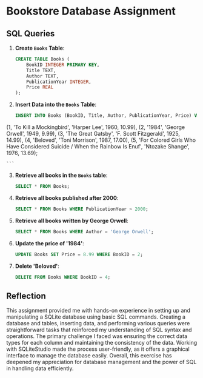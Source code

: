 # Bookstore Database Assignment

## SQL Queries

1. **Create `Books` Table**:
    ```sql
    CREATE TABLE Books (
        BookID INTEGER PRIMARY KEY,
        Title TEXT,
        Author TEXT,
        PublicationYear INTEGER,
        Price REAL
    );
    ```

2. **Insert Data into the `Books` Table**:
    ```sql
    INSERT INTO Books (BookID, Title, Author, PublicationYear, Price) VALUES
(1, 'To Kill a Mockingbird', 'Harper Lee', 1960, 10.99),
(2, '1984', 'George Orwell', 1949, 9.99),
(3, 'The Great Gatsby', 'F. Scott Fitzgerald', 1925, 14.99),
(4, 'Beloved', 'Toni Morrison', 1987, 17.00),
(5, 'For Colored Girls Who Have Considered Suicide / When the Rainbow Is Enuf', 'Ntozake Shange', 1976, 13.69);

    ```

3. **Retrieve all books in the `Books` table**:
    ```sql
    SELECT * FROM Books;
    ```

4. **Retrieve all books published after 2000**:
    ```sql
    SELECT * FROM Books WHERE PublicationYear > 2000;
    ```

5. **Retrieve all books written by George Orwell**:
    ```sql
    SELECT * FROM Books WHERE Author = 'George Orwell';
    ```

6. **Update the price of '1984'**:
    ```sql
    UPDATE Books SET Price = 8.99 WHERE BookID = 2;
    ```

7. **Delete 'Beloved'**:
    ```sql
    DELETE FROM Books WHERE BookID = 4;
    ```

## Reflection

This assignment provided me with hands-on experience in setting up and manipulating a SQLite database using basic SQL commands. Creating a database and tables, inserting data, and performing various queries were straightforward tasks that reinforced my understanding of SQL syntax and operations. The primary challenge I faced was ensuring the correct data types for each column and maintaining the consistency of the data. Working with SQLiteStudio made the process user-friendly, as it offers a graphical interface to manage the database easily. Overall, this exercise has deepened my appreciation for database management and the power of SQL in handling data efficiently.
